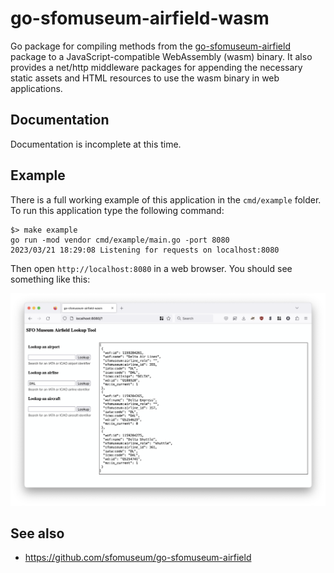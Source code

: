 # go-sfomuseum-airfield-wasm

Go package for compiling methods from the [go-sfomuseum-airfield](https://github.com/sfomuseum/go-sfomuseum-airfield) package to a JavaScript-compatible WebAssembly (wasm) binary. It also provides a net/http middleware packages for appending the necessary static assets and HTML resources to use the wasm binary in web applications.

## Documentation

Documentation is incomplete at this time.

## Example

There is a full working example of this application in the `cmd/example` folder. To run this application type the following command:

```
$> make example
go run -mod vendor cmd/example/main.go -port 8080
2023/03/21 18:29:08 Listening for requests on localhost:8080
```

Then open `http://localhost:8080` in a  web browser. You should see something like this:

![](docs/images/sfomuseum-airfield-wasm.png)

## See also

* https://github.com/sfomuseum/go-sfomuseum-airfield